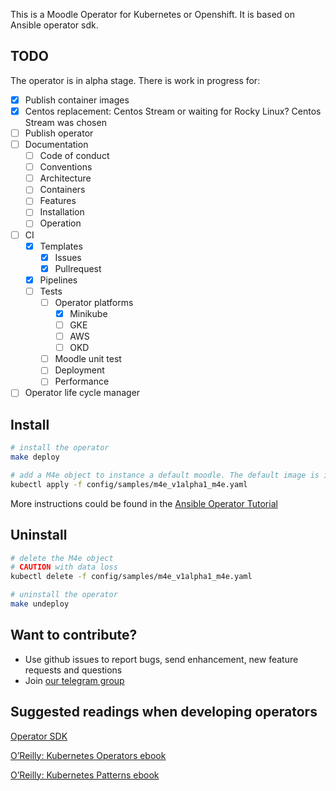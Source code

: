 This is a Moodle Operator for Kubernetes or Openshift. It is based on Ansible operator sdk.

## TODO
The operator is in alpha stage. There is work in progress for:
- [X] Publish container images
- [X] Centos replacement: Centos Stream or waiting for Rocky Linux? Centos Stream was chosen
- [ ] Publish operator
- [ ] Documentation
  - [ ] Code of conduct
  - [ ] Conventions
  - [ ] Architecture
  - [ ] Containers
  - [ ] Features
  - [ ] Installation
  - [ ] Operation
- [ ] CI
  - [X] Templates
    - [X] Issues
    - [X] Pullrequest
  - [X] Pipelines
  - [ ] Tests
    - [ ] Operator platforms
      - [X] Minikube
      - [ ] GKE
      - [ ] AWS
      - [ ] OKD
    - [ ] Moodle unit test
    - [ ] Deployment
    - [ ] Performance
- [ ] Operator life cycle manager

## Install
```bash
# install the operator
make deploy

# add a M4e object to instance a default moodle. The default image is inmutable. Extra plugins will be lost after pod replacement.
kubectl apply -f config/samples/m4e_v1alpha1_m4e.yaml
```
More instructions could be found in the [Ansible Operator Tutorial](https://sdk.operatorframework.io/docs/building-operators/ansible/tutorial/)

## Uninstall
```bash
# delete the M4e object
# CAUTION with data loss
kubectl delete -f config/samples/m4e_v1alpha1_m4e.yaml

# uninstall the operator
make undeploy
```

## Want to contribute?
* Use github issues to report bugs, send enhancement, new feature requests and questions
* Join [our telegram group](https://t.me/m4e_operator)

## Suggested readings when developing operators

[Operator SDK](https://docs.openshift.com/container-platform/4.2/operators/operator_sdk/osdk-ansible.html#osdk-building-ansible-operator_osdk-ansible)

[O’Reilly: Kubernetes Operators ebook](https://www.redhat.com/es/resources/oreilly-kubernetes-operators-automation-ebook)

[O’Reilly: Kubernetes Patterns ebook](https://www.redhat.com/es/resources/oreilly-kubernetes-patterns-cloud-native-apps)
